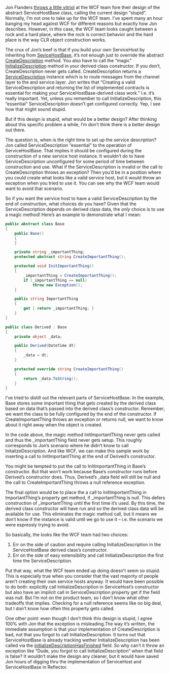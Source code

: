Jon Flanders [throws a little
vitriol](http://www.masteringbiztalk.com/blogs/jon/PermaLink,guid,fa3c471d-a0f5-4790-a1b7-1fc374df651b.aspx)
at the WCF team fore their design of the abstract ServiceHostBase class,
calling the current design “stupid”. Normally, I’m not one to take up
for the WCF team. I’ve spent many an hour banging my head against WCF
for different reasons but exactly how Jon describes. However, in this
case, the WCF team looks caught between a rock and a hard place, where
the rock is correct behavior and the hard place is the way CLR object
construction works.

The crux of Jon’s beef is that if you build your own ServiceHost by
inheriting from
[SeviceHostBase](http://msdn2.microsoft.com/en-us/library/system.servicemodel.servicehostbase.aspx),
it’s not enough just to override the abstract
[CreateDescription](http://msdn2.microsoft.com/en-us/library/aa717533.aspx)
method. You also have to call the “magic”
[InitializeDescription](http://msdn2.microsoft.com/en-us/library/system.servicemodel.servicehostbase.initializedescription.aspx)
method in your derived class constructor. If you don’t,
CreateDescription never gets called. CreateDescription returns a
[ServiceDescription](http://msdn2.microsoft.com/en-us/library/system.servicemodel.description.servicedescription.aspx)
instance which is to route messages from the channel layer to the and
service layer. Jon writes that “Creating a valid ServiceDescription and
returning the list of implemented contracts is essential for making your
ServiceHostBase-derived class work.” I.e. it’s really important. Yet,
unless you remember to call InitializeDescription, this “essential”
ServiceDescription doesn’t get configured correctly. Yep, I see how that
might sound stupid.

But if this design is stupid, what would be a better design? After
thinking about this specific problem a while, I’m don’t think there is a
better design out there.

The question is, when is the right time to set up the service
description? Jon called ServiceDescription “essential” to the operation
of ServiceHostBase. That implies it should be configured during the
construction of a new service host instance. It wouldn’t do to have
ServiceDescription unconfigured for some period of time between
construction and use. What if the ServiceDescription is invalid or the
call to CreateDescription throws an exception? Then you’d be in a
position where you could create what looks like a valid service host,
but it would throw an exception when you tried to use it. You can see
why the WCF team would want to avoid that scenario.

So if you want the service host to have a valid ServiceDescription by
the end of construction, what choices do you have? Given that the
ServiceDescription depends on derived class data, the *only* choice is
to use a magic method! Here’s an example to demonstrate what I mean:

``` csharp
public abstract class Base
{
    public Base()
    {
    }

    private string _importantThing;
    protected abstract string CreateImportantThing();

    protected void InitImportantThing()
    {
        _importantThing = CreateImportantThing();
        if (_importantThing == null)
            throw new Exception();
    }

    public string ImportantThing  
    {  
        get { return _importantThing; }  
    }
}

public class Derived : Base
{
    private object _data;

    public Derived(DateTime dt)
    {
        _data = dt;
    }

    protected override string CreateImportantThing()
    {
        return _data.ToString();
    }
}
```

I’ve tried to distill out the relevant parts of ServiceHostBase. In the
example, Base stores some important thing that gets created by the
derived class based on data that’s passed into the derived class’s
constructor. Remember, we want the class to be fully configured by the
end of the constructor. If CreateImportantThing throws an exception or
returns null, we want to know about it right away when the object is
created.

In the code above, the magic method InitImportantThing never gets called
and thus the \_importantThing field never gets setup. This roughly
corresponds to Jon’s scenario where he didn’t know to call
InitalizeDescription. And like WCF, we can make this sample work by
inserting a call to InitImportantThing at the end of Derived’s
constructor.

You might be tempted to put the call to InitImportantThing in Base’s
constructor. But that won’t work because Base’s constructor runs before
Derived’s constructor does. Thus, Derived’s \_data field will still be
null and the call to CreateImportantThing throws a null reference
exception.

The final option would be to place the a call to InitImportantThing in
ImportantThing’s property get method, if \_importantThing is null. This
defers construction of \_importantThing until the first time it’s used.
By this time, the derived class constructor will have run and so the
derived class data will be available for use. This eliminates the magic
method call, but it means we don’t know if the instance is valid until
we go to use it – i.e. the scenario we were expressly trying to avoid.

So basically, the looks like the WCF team had two choices:

1.  Err on the side of caution and require calling InitializeDescription
    in the ServiceHostBase derived class’s constructor.
2.  Err on the side of easy extensibility and call InitializeDescription
    the first time the ServiceDescription.

Put that way, what the WCF team ended up doing doesn’t seem so stupid.
This is especially true when you consider that the vast majority of
people aren’t creating their own service hosts anyway. It would have
been possible to do both: explicitly call InitializeDescription in
ServiceHost’s constructor but also have an implicit call in
ServiceDescription property get if the field was null. But I’m not on
the product team, so I don’t know what other tradeoffs that implies.
Checking for a null reference seems like no big deal, but I don’t know
how often this property gets called.

One other point: even though I don’t think this design is stupid, I
agree 100% with Jon that the exception is misleading.The way it’s
written, the immediate assumption is that your implementation of
CreateDescription is bad, not that you forgot to call
InitializeDescription. It turns out that ServiceHostBase is already
tracking wether InitializeDescription has been called via the
[initializeDescriptionHasFinished](http://referencesource.microsoft.com/#System.ServiceModel/System/ServiceModel/ServiceHost.cs,305)
field. So why can’t it throw an exception like “Dude, you forgot to call
InitializeDescription” when that field is false? It wouldn’t make the
design any cleaner, but it would have saved Jon hours of digging thru
the implementation of ServiceHost and ServiceHostBase in Reflector.
